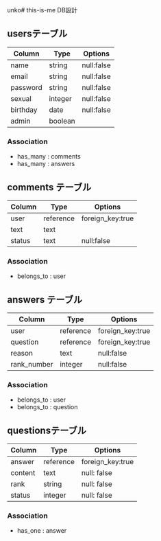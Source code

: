 unko# this-is-me DB設計
## usersテーブル
|Column|Type|Options|
|------|----|-------|
|name|string|null:false|
|email|string|null:false|
|password|string|null:false|
|sexual|integer|null:false|
|birthday|date|null:false|
|admin|boolean||
### Association
- has_many : comments
- has_many : answers

## comments テーブル
|Column|Type|Options|
|------|----|-------|
|user|reference|foreign_key:true|
|text|text||
|status|text|null:false|
### Association
- belongs_to : user

## answers テーブル
|Column|Type|Options|
|------|----|-------|
|user|reference|foreign_key:true|
|question|reference|foreign_key:true|
|reason|text|null:false|
|rank_number|integer|null:false|
### Association
- belongs_to : user
- belongs_to : question

## questionsテーブル
|Column|Type|Options|
|------|----|-------|
|answer|reference|foreign_key:true|
|content|text|null: false|
|rank|string|null: false|
|status|integer|null: false|
### Association
- has_one : answer